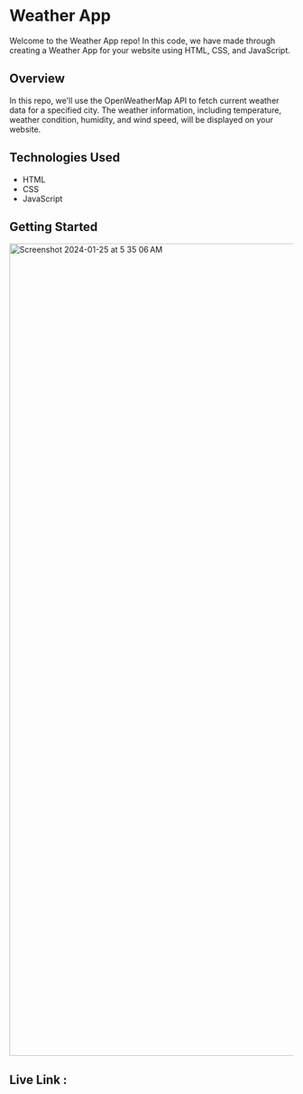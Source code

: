 # Weather App 

Welcome to the Weather App repo! In this code, we have made through creating a Weather App for your website using HTML, CSS, and JavaScript.

## Overview

In this repo, we'll use the OpenWeatherMap API to fetch current weather data for a specified city. The weather information, including temperature, weather condition, humidity, and wind speed, will be displayed on your website.

## Technologies Used

- HTML
- CSS
- JavaScript

## Getting Started

<img width="1440" alt="Screenshot 2024-01-25 at 5 35 06 AM" src="https://github.com/alikeayush/Weather-App/assets/95569014/ff8e958d-85a0-4b18-9a7d-0156487746c8">


## Live Link : 

